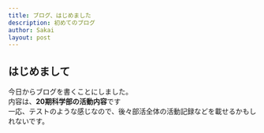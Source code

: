 ```yaml
---
title: ブログ、はじめました
description: 初めてのブログ
author: Sakai
layout: post
---
```

## はじめまして
今日からブログを書くことにしました。  
内容は、**20期科学部の活動内容**です  
一応、テストのような感じなので、後々部活全体の活動記録などを載せるかもしれないです。
